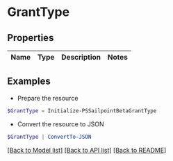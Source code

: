 # GrantType
## Properties

Name | Type | Description | Notes
------------ | ------------- | ------------- | -------------

## Examples

- Prepare the resource
```powershell
$GrantType = Initialize-PSSailpointBetaGrantType 
```

- Convert the resource to JSON
```powershell
$GrantType | ConvertTo-JSON
```

[[Back to Model list]](../README.md#documentation-for-models) [[Back to API list]](../README.md#documentation-for-api-endpoints) [[Back to README]](../README.md)

